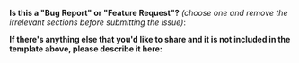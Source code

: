 <!-- Thanks for the interest in Spring Cloud Data Flow! Before you create a new issue, please answer the following question.-->

**Is this a "Bug Report" or "Feature Request"?** _(choose one and remove the irrelevant sections before submitting the issue)_:

<!--
If this is a "Bug Report", please:

**Describe**
A clear and concise description of what the bug is. Additionally, it'd help if you can include the logs and entire stacktrace including the "caused by". _(see [GitHub Mardown](https://guides.github.com/features/mastering-markdown/) for logs/code formatting guidelines)_

**Release versions**
There's an [API](http://docs.spring.io/spring-cloud-dataflow/docs/current/reference/htmlsingle/#api-guide-resources-server-meta-retrieving) to gather SCDF's system information including the dependent projects and the associated versions. Alternatively, you can capture this information from the Dashboard's [About](http://docs.spring.io/spring-cloud-dataflow/docs/current/reference/htmlsingle/#dashboard) tab, so make sure to include the copied JSON in the bug report.

**Custom Apps**
If your Stream or Task data pipeline include custom apps and there's a problem associated with it, it'd be good to review the sample App and the release versions in use. Make sure to include the register, create, and deploy/launch DSL commands for completeness.

**To Reproduce**
Include the steps to reproduce the behavior. Better yet, if you have a reproducible sample, please attach it in the issue. It'd help us to relate to the problem more easily. 

**Screenshots**
Where applicable, add screenshots to help explain your problem.

**Additional context**
Add any other context about the problem here.




If this is a "Feature Request", please:

**Is your feature request related to a problem? Please describe.**
A clear and concise description of what the problem is. 

**Describe the solution you'd like**
A clear and concise description of what you want to happen.

**Describe alternatives you've considered**
A clear and concise description of any alternative solutions or features you've considered.

**Additional context**
Add any other context or explanation about the feature request here.

-->


**If there's anything else that you'd like to share and it is not included in the template above, please describe it here:**